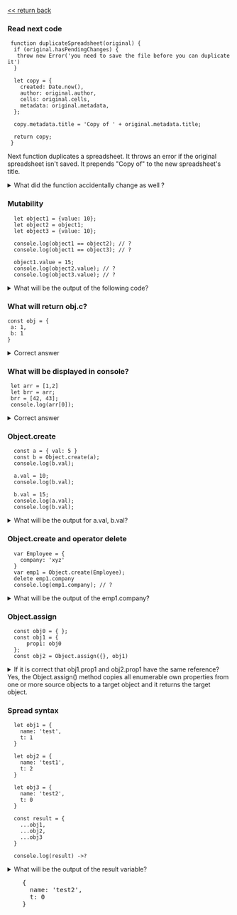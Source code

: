  [<< return back](https://github.com/julia-dizhak/code-examples)

### Read next code
```
 function duplicateSpreadsheet(original) {
  if (original.hasPendingChanges) {
   throw new Error('you need to save the file before you can duplicate it')
  }

  let copy = {
    created: Date.now(),
    author: original.author,
    cells: original.cells,
    metadata: original.metadata,
  };

  copy.metadata.title = 'Copy of ' + original.metadata.title;

  return copy;
 }
```
Next function duplicates a spreadsheet.
It throws an error if the original spreadsheet isn't saved.
It prepends "Copy of" to the new spreadsheet's title.

<details>
  <summary>What did the function accidentally change as well ?</summary>
  This function also accidentally changes the title of original spreadsheet.
  <pre>
    const original = {
      created: '',
      author: 'Test',
      cells: '',
      metadata: {
        title: 'one test title'
      }
    }

    duplicateSpreadsheet(original)

    {
      created: 1585570108872
      author: "Test"
      cells: ""
      metadata: {title: "Copy of one test title"}
    }
 </pre>
</details>

### Mutability
```
  let object1 = {value: 10};
  let object2 = object1;
  let object3 = {value: 10};

  console.log(object1 == object2); // ?
  console.log(object1 == object3); // ?

  object1.value = 15;
  console.log(object2.value); // ?
  console.log(object3.value); // ?
```

<details>
  <summary>What will be the output of the following code?</summary>
  The object1 and object2 bindings grasp the same object, which is why changing object1 also changes the value of object2. They are said to have the same identity. The binding object3 points to a different object, which initially contains the same properties as object1 but lives a separate life.

  <pre>
    ...
    console.log(object1 == object2); // → true
    console.log(object1 == object3); // → false

    object1.value = 15;
    console.log(object2.value); // → 15
    console.log(object3.value); // → 10
  </pre>
</details>

### What will return obj.c?
```
const obj = {
 a: 1,
 b: 1
}
```
<details>
  <summary>Correct answer</summary>
  It will return undefined.
  Because of prototype inheritance.
  Is `c` own property on `obj`? No, check its prototype.
  Is there a 'c' own property on obj.[[Prototype]]? is null, stop searching
  no property found, return undefined.

  But chain could be obj.[[Prototype]].[[Prototype]]
  and so on obj.[[Prototype]].[[Prototype]].[[Prototype]]
</details>


### What will be displayed in console?
```
 let arr = [1,2]
 let brr = arr;
 brr = [42, 43];
 console.log(arr[0]);
```
<details>
  <summary>Correct answer</summary>
  Because array is reference type
   <pre>
    // arr[0] -> 1
   </pre>

</details>

### Object.create
```
  const a = { val: 5 }
  const b = Object.create(a);
  console.log(b.val);

  a.val = 10;
  console.log(b.val);

  b.val = 15;
  console.log(a.val);
  console.log(b.val);
```

<details>
  <summary>What will be the output for a.val, b.val?</summary>
   The Object.create() method creates a new object, using an existing object as the prototype of the newly created object.

   First log will be display `b.val -> 5` because of inheritance
   <pre>
    b.__proto__ -> {val: 5}
   </pre>
  Because object is reference type, second log will show `10`. And final log is
  <pre>
   a.val = 10
   b.val = 15
  </pre>
</details>

### Object.create and operator delete
```
  var Employee = {
    company: 'xyz'
  }
  var emp1 = Object.create(Employee);
  delete emp1.company
  console.log(emp1.company); // ?
```

<details>
  <summary>What will be the output of the emp1.company?</summary>
  Above code will output `xyz`.
  Here emp1 object got company as prototype property.
  Operator delete doesn’t delete prototype property.

  emp1 object doesn’t have company as its own property.
  You can test it like:
  <pre>
    console.log(emp1.hasOwnProperty('company')); // output : false
  </pre>
</details>


### Object.assign
```
  const obj0 = { };
  const obj1 = {
      prop1: obj0
  };
  const obj2 = Object.assign({}, obj1)
```

<details>
  <summary>If it is correct that obj1.prop1 and obj2.prop1 have the same reference?<summary>
  Yes, the Object.assign() method copies all enumerable own properties from one or more source objects to a target object and it returns the target object.
</details>

### Spread syntax
```
  let obj1 = {
    name: 'test',
    t: 1
  }

  let obj2 = {
    name: 'test1',
    t: 2
  }

  let obj3 = {
    name: 'test2',
    t: 0
  }

  const result = {
    ...obj1,
    ...obj2,
    ...obj3
  }

  console.log(result) ->?
```

<details>
  <summary>What will be the output of the result variable?<summary>
  <pre>
    {
      name: 'test2',
      t: 0
    }
  </pre>
</details>

